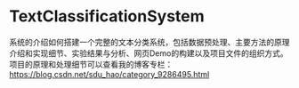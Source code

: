 # TextClassificationSystem
系统的介绍如何搭建一个完整的文本分类系统，包括数据预处理、主要方法的原理介绍和实现细节、实验结果与分析、网页Demo的构建以及项目文件的组织方式。项目的原理和处理细节可以查看我的博客专栏：https://blog.csdn.net/sdu_hao/category_9286495.html
